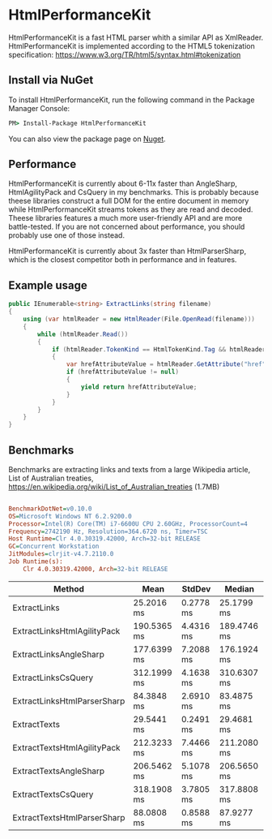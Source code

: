 # HtmlPerformanceKit
HtmlPerformanceKit is a fast HTML parser whith a similar API as XmlReader. HtmlPerformanceKit is implemented according to the HTML5 tokenization specification:
https://www.w3.org/TR/html5/syntax.html#tokenization

## Install via NuGet
To install HtmlPerformanceKit, run the following command in the Package Manager Console:

```cmd
PM> Install-Package HtmlPerformanceKit
```
You can also view the package page on [Nuget](https://www.nuget.org/packages/HtmlPerformanceKit/).

## Performance
HtmlPerformanceKit is currently about 6-11x faster than AngleSharp, HtmlAgilityPack and CsQuery in my benchmarks. 
This is probably because theese libraries construct a full DOM for the entire document in memory while HtmlPerformanceKit streams tokens as they are read and decoded. 
Theese libraries features a much more user-friendly API and are more battle-tested. If you are not concerned about performance, you should probably use one of those instead. 

HtmlPerformanceKit is currently about 3x faster than HtmlParserSharp, which is the closest competitor both in performance and in features.

## Example usage
```csharp
public IEnumerable<string> ExtractLinks(string filename)
{
    using (var htmlReader = new HtmlReader(File.OpenRead(filename)))
    {
        while (htmlReader.Read())
        {
            if (htmlReader.TokenKind == HtmlTokenKind.Tag && htmlReader.Name == "a")
            {
                var hrefAttributeValue = htmlReader.GetAttribute("href");
                if (hrefAttributeValue != null)
                {
                    yield return hrefAttributeValue;
                }
            }
        }
    }
}
```

## Benchmarks
Benchmarks are extracting links and texts from a large Wikipedia article, List of Australian treaties, https://en.wikipedia.org/wiki/List_of_Australian_treaties (1.7MB)

``` ini

BenchmarkDotNet=v0.10.0
OS=Microsoft Windows NT 6.2.9200.0
Processor=Intel(R) Core(TM) i7-6600U CPU 2.60GHz, ProcessorCount=4
Frequency=2742190 Hz, Resolution=364.6720 ns, Timer=TSC
Host Runtime=Clr 4.0.30319.42000, Arch=32-bit RELEASE
GC=Concurrent Workstation
JitModules=clrjit-v4.7.2110.0
Job Runtime(s):
	Clr 4.0.30319.42000, Arch=32-bit RELEASE


```
Method |        Mean |    StdDev |      Median |
---------------------------- |------------ |---------- |------------ |
ExtractLinks |  25.2016 ms | 0.2778 ms |  25.1799 ms |
ExtractLinksHtmlAgilityPack | 190.5365 ms | 4.4316 ms | 189.4746 ms |
ExtractLinksAngleSharp | 177.6399 ms | 7.2088 ms | 176.1924 ms |
ExtractLinksCsQuery | 312.1999 ms | 4.1638 ms | 310.6307 ms |
ExtractLinksHtmlParserSharp |  84.3848 ms | 2.6910 ms |  83.4875 ms |
ExtractTexts |  29.5441 ms | 0.2491 ms |  29.4681 ms |
ExtractTextsHtmlAgilityPack | 212.3233 ms | 7.4466 ms | 211.2080 ms |
ExtractTextsAngleSharp | 206.5462 ms | 5.1078 ms | 206.5650 ms |
ExtractTextsCsQuery | 318.1908 ms | 3.7805 ms | 317.8808 ms |
ExtractTextsHtmlParserSharp |  88.0808 ms | 0.8588 ms |  87.9277 ms |


